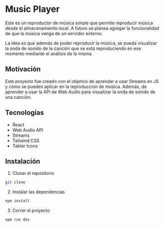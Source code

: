 # Music Player

Este es un reproductor de música simple que permite reproducir música desde el almacenamiento local. A futuro se planea agregar la funcionalidad de que la música venga de un servidor externo.

La idea es que además de poder reproducir la música, se pueda visualizar la onda de sonido de la canción que se está reproduciendo en ese momento mediante el análisis de la misma.

## Motivación

Este proyecto fue creado con el objetivo de aprender a usar Streams en JS y cómo se pueden aplicar en la reproducción de música. Además, de aprender a usar la API de Web Audio para visualizar la onda de sonido de una canción.

## Tecnologías

- React
- Web Audio API
- Streams
- Tailwind CSS
- Tabler Icons

## Instalación

1. Clonar el repositorio

```bash
git clone
```

2. Instalar las dependencias

```bash
npm install
```

3. Correr el proyecto

```bash
npm run dev
```
